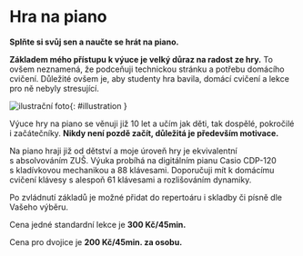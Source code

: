 [//]: # (##NAME## hra-na-piano)
[//]: # (##MENUITEM## Hra na piano)
[//]: # (##DESCRIPTION## hra na piano)
[//]: # (##QUOTE## quotes-hra-na-piano)

# Hra na piano

**Splňte si svůj sen a&nbsp;naučte se hrát na piano.**

**Základem mého přístupu k výuce je velký důraz na radost ze hry.** To ovšem neznamená, že podceňuji technickou stránku a&nbsp;potřebu domácího cvičení. Důležité ovšem je, aby studenty hra bavila, domácí cvičení a&nbsp;lekce pro ně nebyly stresující.

![ilustrační foto](/images/lektorkavpraze-hra-na-piano.jpg){: #illustration }

Výuce hry na piano se věnuji již 10 let a&nbsp;učím jak děti, tak dospělé, pokročilé i&nbsp;začátečníky. **Nikdy není pozdě začít, důležitá je především motivace.**

Na piano hraji již od dětství a moje úroveň hry je ekvivalentní s&nbsp;absolvováním ZUŠ. Výuka probíhá na digitálním pianu Casio CDP-120 s&nbsp;kladívkovou mechanikou a&nbsp;88 klávesami. Doporučuji mít k&nbsp;domácímu cvičení klávesy s&nbsp;alespoň 61 klávesami a&nbsp;rozlišováním dynamiky.

Po zvládnutí základů je možné přidat do repertoáru i&nbsp;skladby či písně dle Vašeho výběru.

Cena jedné standardní lekce je **300 Kč/45min.**

Cena pro dvojice je **200 Kč/45min. za osobu.**
